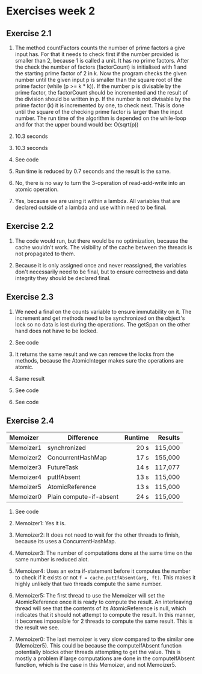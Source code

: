 # Exercises week 2

## Exercise 2.1

1. The method countFactors counts the number of prime factors a give input has. For that it needs to check first if the number provided is smaller than 2, because 1 is called a unit. It has no prime factors. After the check the number of factors (factorCount) is initialised with 1 and the starting prime factor of 2 in k. Now the program checks the given number until the given input p is smaller than the square root of the prime factor (while (p >= k * k)). If the number p is divisable by the prime factor, the factorCount should be incremented and the result of the division should be written in p. If the number is not divisable by the prime factor (k) it is incremented by one, to check next. This is done until the square of the checking prime factor is larger than the input number. The run time of the algorithm is depended on the while-loop and for that the upper bound would be: O(sqrt(p))

2. 10.3 seconds

3. 10.3 seconds

4. See code

5. Run time is reduced by 0.7 seconds and the result is the same.

6. No, there is no way to turn the 3-operation of read-add-write into an atomic operation.

7. Yes, because we are using it within a lambda. All variables that are declared outside of a lambda and use within need to be final.

## Exercise 2.2

1. The code would run, but there would be no optimization, because the cache wouldn't work. The visibility of the cache between the threads is not propagated to them.

2. Because it is only assigned once and never reassigned, the variables don't necessarily need to be final, but to ensure correctness and data integrity they should be declared final.

## Exercise 2.3

1. We need a final on the counts variable to ensure immutability on it. The increment and get methods need to be synchronized on the object's lock so no data is lost during the operations. The getSpan on the other hand does not have to be locked.

2. See code

3. It returns the same result and we can remove the locks from the methods, because the AtomicInteger makes sure the operations are atomic.

4. Same result

5. See code

6. See code

## Exercise 2.4

| Memoizer  | Difference                | Runtime | Results |
| :-------- | ------------------------- | ------: | ------: |
| Memoizer1 | synchronized              | 20 s    | 115,000 |
| Memoizer2 | ConcurrentHashMap         | 17 s    | 155,000 |
| Memoizer3 | FutureTask                | 14 s    | 117,077 |
| Memoizer4 | putIfAbsent               | 13 s    | 115,000 |
| Memoizer5 | AtomicReference           | 13 s    | 115,000 |
| Memoizer0 | Plain compute-if-absent   | 24 s    | 115,000 |

1. See code

2. Memoizer1: Yes it is.

3. Memoizer2: It does not need to wait for the other threads to finish, because its uses a ConcurrentHashMap.

4. Memoizer3: The number of computations done at the same time on the same number is reduced alot.

5. Memoizer4: Uses an extra if-statement before it computes the number to check if it exists or not `f = cache.putIfAbsent(arg, ft)`. This makes it highly unlikely that two threads compute the same number.

6. Memoizer5: The first thread to use the Memoizer will set the AtomicReference once it is ready to compute the result.
              An interleaving thread will see that the contents of its AtomicReference is null, 
              which indicates that it should not attempt to compute the result.
              In this manner, it becomes impossible for 2 threads to compute the same result.
              This is the result we see.

7. Memoizer0: The last memoizer is very slow compared to the similar one (Memoizer5). 
    This could be because the computeIfAbsent function potentially blocks other threads attempting to get the value.
    This is mostly a problem if large computations are done in the computeIfAbsent function, which is the case
    in this Memoizer, and not Memoizer5.
